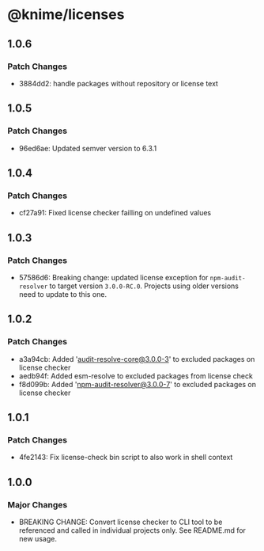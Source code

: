 # @knime/licenses

## 1.0.6

### Patch Changes

- 3884dd2: handle packages without repository or license text

## 1.0.5

### Patch Changes

- 96ed6ae: Updated semver version to 6.3.1

## 1.0.4

### Patch Changes

- cf27a91: Fixed license checker failling on undefined values

## 1.0.3

### Patch Changes

- 57586d6: Breaking change: updated license exception for `npm-audit-resolver` to target version `3.0.0-RC.0`. Projects using older versions need to update to this one.

## 1.0.2

### Patch Changes

- a3a94cb: Added 'audit-resolve-core@3.0.0-3' to excluded packages on license checker
- aedb94f: Added esm-resolve to excluded packages from license check
- f8d099b: Added 'npm-audit-resolver@3.0.0-7' to excluded packages on license checker

## 1.0.1

### Patch Changes

- 4fe2143: Fix license-check bin script to also work in shell context

## 1.0.0

### Major Changes

- BREAKING CHANGE: Convert license checker to CLI tool to be referenced and called in individual projects only. See README.md for new usage.
